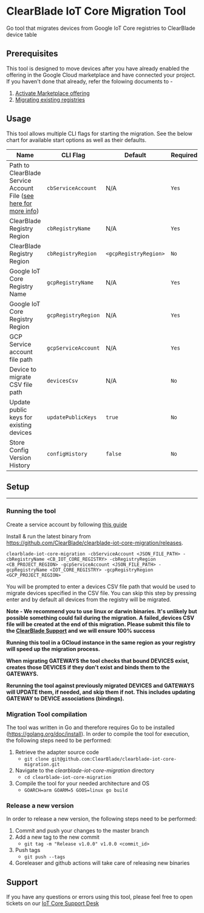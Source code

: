 # ClearBlade IoT Core Migration Tool

Go tool that migrates devices from Google IoT Core registries to ClearBlade device table

## Prerequisites

This tool is designed to move devices after you have already enabled the offering in the Google Cloud marketplace and have connected your project. If you haven't done that already, refer the folowing documents to -

1. [Activate Marketplace offering](https://clearblade.atlassian.net/wiki/spaces/IC/pages/2230976570/Google+Cloud+Marketplace+Activation)
2. [Migrating existing registries](https://clearblade.atlassian.net/wiki/spaces/IC/pages/2207449095/Migration+Tutorial)

## Usage

This tool allows multiple CLI flags for starting the migration. See the below chart for available start options as well as their defaults.

| Name                                                                                                                                                                   | CLI Flag            | Default               | Required |
| ---------------------------------------------------------------------------------------------------------------------------------------------------------------------- | ------------------- | --------------------- | -------- |
| Path to ClearBlade Service Account File ([see here for more info](https://clearblade.atlassian.net/wiki/spaces/IC/pages/2240675843/Add+service+accounts+to+a+project)) | `cbServiceAccount`  | N/A                   | `Yes`    |
| ClearBlade Registry Region                                                                                                                                             | `cbRegistryName`    | N/A                   | `Yes`    |
| ClearBlade Registry Region                                                                                                                                             | `cbRegistryRegion`  | `<gcpRegistryRegion>` | `No`     |
| Google IoT Core Registry Name                                                                                                                                          | `gcpRegistryName`   | N/A                   | `Yes`    |
| Google IoT Core Registry Region                                                                                                                                        | `gcpRegistryRegion` | N/A                   | `Yes`    |
| GCP Service account file path                                                                                                                                          | `gcpServiceAccount` | N/A                   | `Yes`    |
| Device to migrate CSV file path                                                                                                                                        | `devicesCsv`        | N/A                   | `No`     |
| Update public keys for existing devices                                                                                                                                | `updatePublicKeys`  | `true`                | `No`     |
| Store Config Version History                                                                                                                                           | `configHistory`     | `false`               | `No`     |

## Setup

---

### Running the tool

Create a service account by following [this guide](https://clearblade.atlassian.net/wiki/spaces/IC/pages/2240675843/Add+service+accounts+to+a+project)

Install & run the latest binary from https://github.com/ClearBlade/clearblade-iot-core-migration/releases.

`clearblade-iot-core-migration -cbServiceAccount <JSON_FILE_PATH> -cbRegistryName <CB_IOT_CORE_REGISTRY> -cbRegistryRegion <CB_PROJECT_REGION> -gcpServiceAccount <JSON_FILE_PATH> -gcpRegistryName <IOT_CORE_REGISTRY> -gcpRegistryRegion <GCP_PROJECT_REGION>`

You will be prompted to enter a devices CSV file path that would be used to migrate devices specified in the CSV file. You can skip this step by pressing enter and by default all devices from the registry will be migrated.

**Note - We recommend you to use linux or darwin binaries. It's unlikely but possible something could fail during the migration. A failed_devices CSV file will be created at the end of this migration. Please submit this file to the [ClearBlade Support](https://clearblade.atlassian.net/servicedesk/customer/portal/1/group/1/create/20) and we will ensure 100% success**

**Running this tool in a GCloud instance in the same region as your registry will speed up the migration process.**

**When migrating GATEWAYS the tool checks that bound DEVICES exist, creates those DEVICES if they don't exist and binds them to the GATEWAYS.**

**Rerunning the tool against previously migrated DEVICES and GATEWAYS will UPDATE them, if needed, and skip them if not. This includes updating GATEWAY to DEVICE associations (bindings).**

### Migration Tool compilation

The tool was written in Go and therefore requires Go to be installed (https://golang.org/doc/install). In order to compile the tool for execution, the following steps need to be performed:

1.  Retrieve the adapter source code
    - `git clone git@github.com:ClearBlade/clearblade-iot-core-migration.git`
2.  Navigate to the _clearblade-iot-core-migration_ directory
    - `cd clearblade-iot-core-migration`
3.  Compile the tool for your needed architecture and OS
    - `GOARCH=arm GOARM=5 GOOS=linux go build`

### Release a new version

In order to release a new version, the following steps need to be performed:

1.  Commit and push your changes to the master branch
2.  Add a new tag to the new commit
    - `git tag -m "Release v1.0.0" v1.0.0 <commit_id>`
3.  Push tags
    - `git push --tags`
4.  Goreleaser and github actions will take care of releasing new binaries

## Support

If you have any questions or errors using this tool, please feel free to open tickets on our [IoT Core Support Desk](https://clearblade.atlassian.net/servicedesk/customer/portal/1/group/1/create/20)
